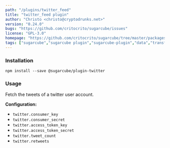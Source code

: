 ```yaml
---
path: "/plugins/twitter_feed"
title: "twitter_feed plugin"
author: "Christo <christo@cryptodrunks.net>"
version: "0.24.0"
bugs: "https://github.com/critocrito/sugarcube/issues"
license: "GPL-3.0"
homepage: "https://github.com/critocrito/sugarcube/tree/master/packages/plugin-twitter#readme"
tags: ["sugarcube","sugarcube plugin","sugarcube-plugin","data","transformation","twitter"]
---
```


### Installation
    npm install --save @sugarcube/plugin-twitter


### Usage
Fetch the tweets of a twitter user account.

**Configuration:**

-   `twitter.consumer_key`
-   `twitter.consumer_secret`
-   `twitter.access_token_key`
-   `twitter.access_token_secret`
-   `twitter.tweet_count`
-   `twitter.retweets`
